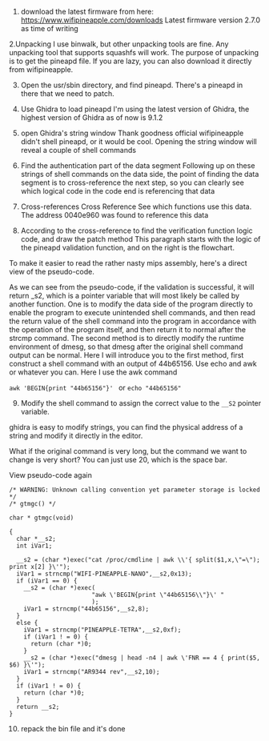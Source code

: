1. download the latest firmware from here: https://www.wifipineapple.com/downloads
Latest firmware version 2.7.0 as time of writing

2.Unpacking
I use binwalk, but other unpacking tools are fine. Any unpacking tool that supports squashfs will work. The purpose of unpacking is to get the pineapd file. If you are lazy, you can also download it directly from wifipineapple.


3. Open the usr/sbin directory, and find pineapd.
There's a pineapd in there that we need to patch.


4. Use Ghidra to load pineapd
I'm using the latest version of Ghidra, the highest version of Ghidra as of now is 9.1.2

5. open Ghidra's string window
Thank goodness official wifipineapple didn't shell pineapd, or it would be cool. Opening the string window will reveal a couple of shell commands

6. Find the authentication part of the data segment
Following up on these strings of shell commands on the data side, the point of finding the data segment is to cross-reference the next step, so you can clearly see which logical code in the code end is referencing that data

7. Cross-references
Cross Reference See which functions use this data. The address 0040e960 was found to reference this data

8. According to the cross-reference to find the verification function logic code, and draw the patch method
This paragraph starts with the logic of the pineapd validation function, and on the right is the flowchart.

To make it easier to read the rather nasty mips assembly, here's a direct view of the pseudo-code.

As we can see from the pseudo-code, if the validation is successful, it will return _s2, which is a pointer variable that will most likely be called by another function. One is to modify the data side of the program directly to enable the program to execute unintended shell commands, and then read the return value of the shell command into the program in accordance with the operation of the program itself, and then return it to normal after the strcmp command. The second method is to directly modify the runtime environment of dmesg, so that dmesg after the original shell command output can be normal. Here I will introduce you to the first method, first construct a shell command with an output of 44b65156.
Use echo and awk or whatever you can. Here I use the awk command

`awk 'BEGIN{print "44b65156"}' `
or
`echo "44b65156"`

9. Modify the shell command to assign the correct value to the `__S2` pointer variable.

ghidra is easy to modify strings, you can find the physical address of a string and modify it directly in the editor.

What if the original command is very long, but the command we want to change is very short? You can just use 20, which is the space bar.

View pseudo-code again
```
/* WARNING: Unknown calling convention yet parameter storage is locked */
/* gtmgc() */

char * gtmgc(void)

{
  char *__s2;
  int iVar1;

  __s2 = (char *)exec("cat /proc/cmdline | awk \\'{ split($1,x,\"=\"); print x[2] }\'");
  iVar1 = strncmp("WIFI-PINEAPPLE-NANO",__s2,0x13);
  if (iVar1 == 0) {
    __s2 = (char *)exec(
                       "awk \'BEGIN{print \"44b65156\\"}\' "
                       );
    iVar1 = strncmp("44b65156",__s2,8);
  }
  else {
    iVar1 = strncmp("PINEAPPLE-TETRA",__s2,0xf);
    if (iVar1 ! = 0) {
      return (char *)0;
    }
    __s2 = (char *)exec("dmesg | head -n4 | awk \'FNR == 4 { print($5, $6) }\'");
    iVar1 = strncmp("AR9344 rev",__s2,10);
  }
  if (iVar1 ! = 0) {
    return (char *)0;
  }
  return __s2;
}
```

10. repack the bin file and it's done
